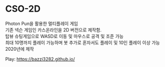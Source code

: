 # CSO-2D

Photon Pun을 활용한 멀티플레이 게임  
기존 넥슨 게임인 카스온라인을 2D 버전으로 제작함.  
탑뷰 슈팅게임으로 WASD로 이동 및 마우스로 공격 및 조준 가능  
최대 10명까지 플레이 가능하며 봇 추가로 혼자서도 플레이 및 10인 플레이 이상 가능  
2020년에 제작

Play: https://bazzi3282.github.io/
